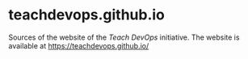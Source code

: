 # teachdevops.github.io

Sources of the website of the _Teach DevOps_ initiative. 
The website is available at https://teachdevops.github.io/
